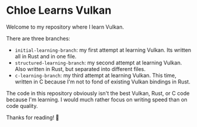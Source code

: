 # Chloe Learns Vulkan

Welcome to my repository where I learn Vulkan.

There are three branches:
- `initial-learning-branch`: my first attempt at learning Vulkan. Its written all in Rust and in one file.
- `structured-learning-branch`: my second attempt at learning Vulkan. Also written in Rust, but separated into different files.
- `c-learning-branch`: my third attempt at learning Vulkan. This time, written in C because I'm not to fond of existing Vulkan bindings in Rust.

The code in this repository obviously isn't the best Vulkan, Rust, or C code because I'm learning. I would much rather focus on writing speed than on code quality.

Thanks for reading! 💜
